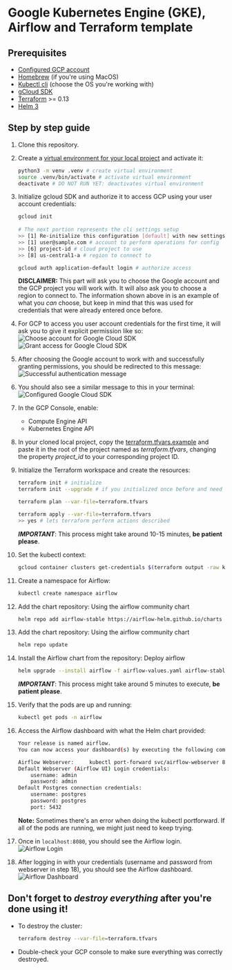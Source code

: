 # Google Kubernetes Engine (GKE), Airflow and Terraform template


## Prerequisites
- [Configured GCP account](https://cloud.google.com/)
- [Homebrew](https://brew.sh/) (if you're using MacOS)
- [Kubectl cli](https://kubernetes.io/docs/tasks/tools/) (choose the OS you're working with)
- [gCloud SDK](https://cloud.google.com/sdk/docs/quickstart)
- [Terraform](https://learn.hashicorp.com/tutorials/terraform/install-cli) >= 0.13
- [Helm 3](https://helm.sh/docs/intro/install/)


## Step by step guide
1. Clone this repository.


2. Create a [virtual environment for your local project](https://medium.com/@dakota.lillie/an-introduction-to-virtual-environments-in-python-ce16cda92853)
and activate it:
    ```bash
    python3 -m venv .venv # create virtual environment
    source .venv/bin/activate # activate virtual environment
    deactivate # DO NOT RUN YET: deactivates virtual environment
    ```

3. Initialize gcloud SDK and authorize it to access GCP using your user account credentials:
    ```bash
    gcloud init
       
    # The next portion represents the cli settings setup
    >> [1] Re-initialize this configuration [default] with new settings # config to use
    >> [1] user@sample.com # account to perform operations for config
    >> [6] project-id # cloud project to use
    >> [8] us-central1-a # region to connect to
   
    gcloud auth application-default login # authorize access
    ```
   **DISCLAIMER:** This part will ask you to choose the Google account and the GCP project you will work with. It
will also ask you to choose a region to connect to. The information shown above in is an example of what you *can*
choose, but keep in mind that this was used for credentials that were already entered once before.


3. For GCP to access you user account credentials for the first time, it will ask you to give it explicit permission
like so:
![Choose account for Google Cloud SDK](./imgs/google-account.png "Choose account")
![Grant access for Google Cloud SDK](./imgs/authorization.png "Grant access")


4. After choosing the Google account to work with and successfully granting permissions, you should be redirected to
    this message:
![Successful authentication message](./imgs/successful-authentication.png "Successful authentication")


5. You should also see a similar message to this in your terminal:
![Configured Google Cloud SDK](./imgs/cloud-sdk-configured.png "Configured Google Cloud SDK")


7. In the GCP Console, enable: 
   - Compute Engine API
   - Kubernetes Engine API


7. In your cloned local project, copy the [terraform.tfvars.example](./terraform.tfvars.example) and paste it in the
root of the project named as *terraform.tfvars*, changing the property *project_id* to your corresponding project ID.


8. Initialize the Terraform workspace and create the resources:
    ```bash
    terraform init # initialize
    terraform init --upgrade # if you initialized once before and need to update terraform config

    terraform plan --var-file=terraform.tfvars

    terraform apply --var-file=terraform.tfvars
    >> yes # lets terraform perform actions described
    ```
    ***IMPORTANT***: This process might take around 10-15 minutes, **be patient please**.


9. Set the kubectl context:
    ```bash
    gcloud container clusters get-credentials $(terraform output -raw kubernetes_cluster_name) --region $(terraform output -raw location)
    ```

10. Create a namespace for Airflow:

    ```bash
    kubectl create namespace airflow
    ```

11. Add the chart repository: Using the airflow community chart
    ```bash
    helm repo add airflow-stable https://airflow-helm.github.io/charts
    ```

11. Add the chart repository: Using the airflow community chart
    ```bash
    helm repo update
    ```

13. Install the Airflow chart from the repository: Deploy airflow
    ```bash
    helm upgrade --install airflow -f airflow-values.yaml airflow-stable/airflow --namespace airflow
    ```
    ***IMPORTANT***: This process might take around 5 minutes to execute, **be patient please**.


14. Verify that the pods are up and running:
    ```bash
    kubectl get pods -n airflow
    ```

15. Access the Airflow dashboard with what the Helm chart provided:
    ```bash
    Your release is named airflow.
    You can now access your dashboard(s) by executing the following command(s) and visiting the corresponding port at localhost in your browser:
    
    Airflow Webserver:     kubectl port-forward svc/airflow-webserver 8080:8080 --namespace airflow
    Default Webserver (Airflow UI) Login credentials:
        username: admin
        password: admin
    Default Postgres connection credentials:
        username: postgres
        password: postgres
        port: 5432
    ```
    **Note:** Sometimes there's an error when doing the kubectl portforward. If all of the pods are running, we might
    just need to keep trying.
    

16. Once in `localhost:8080`, you should see the Airflow login.
![Airflow Login](./imgs/airflow-login.png "Airflow Login")


17. After logging in with your credentials (username and password from webserver in step 18), you should see the Airflow
dashboard.
![Airflow Dashboard](./imgs/airflow-dag-dashboard.png "Airflow Dashboard")


## Don't forget to ***destroy everything*** after you're done using it!
- To destroy the cluster:
    ```bash
    terraform destroy --var-file=terraform.tfvars
    ```
- Double-check your GCP console to make sure everything was correctly destroyed.

